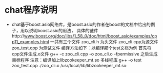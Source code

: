 # chat程序说明

- chat基于boost.asio网络库，是boost.asio的作者在boost的文档中给出的例子，用以说明boost.asio的用法， 具体的链件http://www.boost.org/doc/libs/1_58_0/doc/html/boost_asio/examples/cpp11_examples.html
一共有三个文件
zoo_cli.h 为头文件
zoo_cli.cpp为源文件
zoo_test.cpp 为测试文件
编译方法如下：以编译那个test文档为例
首先将cpp文件生成.o文件
g++ -c zoo_cli.cpp -o zoo_cli.o -fpermissive
之后生成目标程序
注意：编译加上libzookeeper_mt.so 多线程库
g++ -o test zoo_test.cpp ./zoo_cli.o /usr/local/lib/libzookeeper_mt.so 

